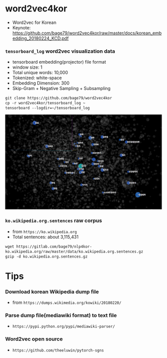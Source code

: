 # word2vec4kor
- Word2vec for Korean
- Keynote: https://github.com/bage79/word2vec4kor/raw/master/docs/korean_embedding_20180224_KCD.pdf


### `tensorboard_log` word2vec visualization data 
- tensorboard embedding(projector) file format
- window size: 1
- Total unique words: 10,000
- Tokenized: white-space
- Embedding Dimension: 300
- Skip-Gram + Negative Sampling + Subsampling
```
git clone https://github.com/bage79/word2vec4kor
cp -r word2vec4kor/tensorboard_log ~
tensorboard --logdir=~/tensorboard_log
```
![demo](https://github.com/bage79/word2vec4kor/raw/master/img/demo.png)

### `ko.wikipedia.org.sentences` raw corpus 
- from `https://ko.wikipedia.org`
- Total sentences: about 3,115,431
```angular2html
wget https://gitlab.com/bage79/nlp4kor-ko.wikipedia.org/raw/master/data/ko.wikipedia.org.sentences.gz
gzip -d ko.wikipedia.org.sentences.gz
```

# Tips    
### Download korean Wikipedia dump file
- from `https://dumps.wikimedia.org/kowiki/20180220/`

### Parse dump file(mediawiki format) to text file
- `https://pypi.python.org/pypi/mediawiki-parser/`

### Word2vec open source
- `https://github.com/theeluwin/pytorch-sgns`